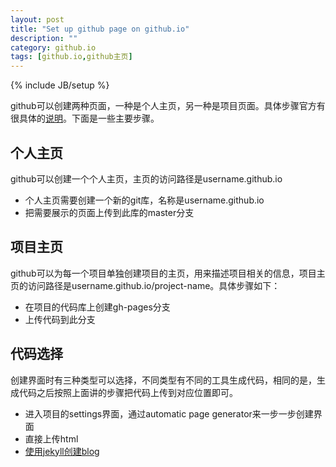 ```yaml
---
layout: post
title: "Set up github page on github.io"
description: ""
category: github.io
tags: [github.io,github主页]
---
```

{% include JB/setup %}

github可以创建两种页面，一种是个人主页，另一种是项目页面。具体步骤官方有很具体的[说明](https://pages.github.com/)。下面是一些主要步骤。

## 个人主页

github可以创建一个个人主页，主页的访问路径是username.github.io

*	个人主页需要创建一个新的git库，名称是username.github.io
*	把需要展示的页面上传到此库的master分支
 
## 项目主页

github可以为每一个项目单独创建项目的主页，用来描述项目相关的信息，项目主页的访问路径是username.github.io/project-name。具体步骤如下：

*	在项目的代码库上创建gh-pages分支
*	上传代码到此分支

## 代码选择

创建界面时有三种类型可以选择，不同类型有不同的工具生成代码，相同的是，生成代码之后按照上面讲的步骤把代码上传到对应位置即可。

*	进入项目的settings界面，通过automatic page generator来一步一步创建界面
*	直接上传html
*	[使用jekyll创建blog](/blog/2015/02/27/build-blog-with-jekyll/)